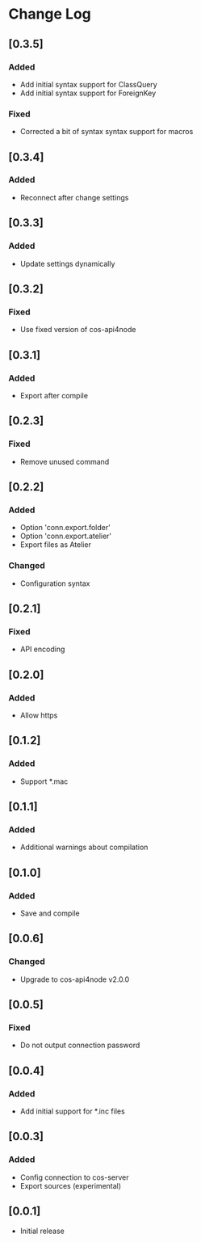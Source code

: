 # Change Log

## [0.3.5]
### Added
- Add initial syntax support for ClassQuery
- Add initial syntax support for ForeignKey
### Fixed
- Corrected a bit of syntax syntax support for macros

## [0.3.4]
### Added
- Reconnect after change settings

## [0.3.3]
### Added
- Update settings dynamically

## [0.3.2]
### Fixed
- Use fixed version of cos-api4node

## [0.3.1]
### Added
- Export after compile

## [0.2.3]
### Fixed
- Remove unused command

## [0.2.2]
### Added
- Option 'conn.export.folder'
- Option 'conn.export.atelier'
- Export files as Atelier 

### Changed
- Configuration syntax

## [0.2.1]
### Fixed
- API encoding

## [0.2.0]
### Added
- Allow https

## [0.1.2]
### Added
- Support *.mac

## [0.1.1]
### Added
- Additional warnings about compilation 

## [0.1.0]
### Added
- Save and compile

## [0.0.6]
### Changed
- Upgrade to cos-api4node v2.0.0

## [0.0.5]
### Fixed
- Do not output connection password

## [0.0.4]
### Added
- Add initial support for *.inc files

## [0.0.3]
### Added
- Config connection to cos-server
- Export sources (experimental)

## [0.0.1]
- Initial release